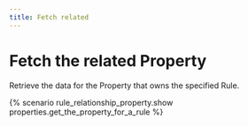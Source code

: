 ```yaml
---
title: Fetch related
---
```


# Fetch the related Property

Retrieve the data for the Property that owns the specified Rule.

{% scenario rule_relationship_property.show properties.get_the_property_for_a_rule %}
